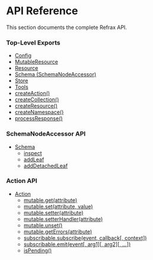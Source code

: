 # API Reference

This section documents the complete Refrax API.

### Top-Level Exports

* [Config](Config.md)
* [MutableResource](MutableResource.md)
* [Resource](Resource.md)
* [Schema (SchemaNodeAccessor)](Schema.md)
* [Store](Store.md)
* [Tools](Tools.md)
* [createAction()](createAction.md)
* [createCollection()](createCollection.md)
* [createResource()](createResource.md)
* [createNamespace()](createNamespace.md)
* [processResponse()](processResponse.md)

### SchemaNodeAccessor API

* [Schema](Schema.md)
  * [inspect](Schema.md#inspect)
  * [addLeaf](Schema.md#addLeaf)
  * [addDetachedLeaf](Schema.md#addDetachedLeaf)

### Action API

* [Action](Action.md)
  * [mutable.get(attribute)](Mutable.md#get)
  * [mutable.set(attribute, value)](Mutable.md#set)
  * [mutable.setter(attribute)](Mutable.md#setter)
  * [mutable.setterHandler(attribute)](Mutable.md#setterHandler)
  * [mutable.unset()](Mutable.md#unset)
  * [mutable.getErrors(attribute)](Mutable.md#getErrors)
  * [subscribable.subscribe(event, callback[, context])](Subscribable.md#subscribe)
  * [subscribable.emit(event[, arg1][, arg2][, ...])](Subscribable.md#emit)
  * [isPending()](Action.md#isPending)

